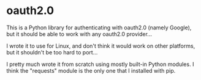 # oauth2.0
This is a Python library for authenticating with oauth2.0 (namely Google), but it should be able to work with any oauth2.0 provider...

I wrote it to use for Linux, and don't think it would work on other platforms, but it shouldn't be too hard to port...

I pretty much wrote it from scratch using mostly built-in Python modules. I think the "requests" module is the only one that I installed with pip.
